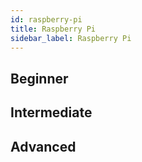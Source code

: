 ```yaml
---
id: raspberry-pi
title: Raspberry Pi
sidebar_label: Raspberry Pi
---
```


## Beginner

## Intermediate

## Advanced
